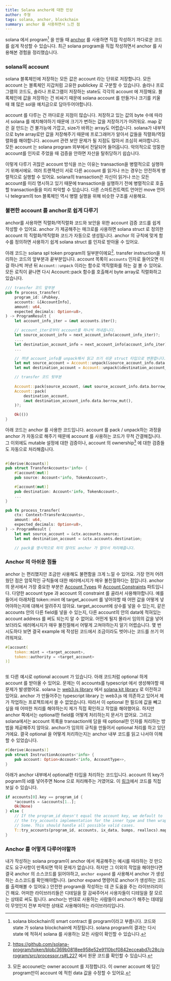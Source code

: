 ```yaml
---
title: Solana anchor에 대한 인상
author: 주형
tags: solana, anchor, blockchain
summary: anchor 를 사용하면서 느낀 점
---
```


solana 에서 program[^1] 을 만들 때 [anchor](https://www.anchor-lang.com/docs) 를 사용하면 직접 작성하기 까다로운 코드를 쉽게 작성할 수 있습니다. 최근 solana program을 직접 작성하면서 anchor 를 사용해본 경험을 정리했습니다.

### solana의 account
solana 블록체인에 저장하는 모든 값은 account 라는 단위로 저장합니다. 모든 account 는 블록체인 지갑처럼 고유한 publickey 로 구분할 수 있습니다. 솔라나 프로그램의 코드도, 솔라나 프로그램이 저장하는 state도 각각의 account 에 저장해요. 블록체인에 값을 저장하는 건 비싸기 때문에 solana account 를 만들거나 크기를 키울 때 꽤 많은 sol을 예치금으로 담아두어야합니다.

account 를 다루는 건 까다로운 지점이 많습니다. 저장하고 있는 값의 byte 수에 따라서 solana 를 예치해야하기 때문에 크기가 변하는 값을 저장하기가 어려워요. map 같은 걸 만드는 건 불가능에 가깝고, size가 바뀌는 array도 어렵습니다. solana가 내부적으로 byte array로만 값을 저장해주기 때문에 프로그래머가 알아서 값들을 직렬화/역질렬화를 해야합니다. account 관련 보안 문제가 될 지점도 많아서 조심히 써야합니다. 모든 account 는 solana program 외부에서 전달되어 들어옵니다. 악의적으로 엉뚱한 account를 인자로 주었을 때 검증을 안하면 자산을 탈취당하기 쉽습니다.

이렇게 다루기 귀찮은 account 방식을 쓰는 이유는 transaction을 병렬적으로 실행하기 위해서에요. 여러 트랜잭션이 서로 다른 account 를 읽거나 쓰는 경우는 안전하게 병렬적으로 실행할 수 있어요. solana의 transaction은 자신이 읽거나 쓰는 모든 account를 미리 명시하고 있기 때문에 transaction을 실행하기 전에 병렬적으로 호출할 transaction들을 미리 파악할 수 있습니다. 다른 스마트컨트랙트 언어인 move 언어나 telegram의 ton 블록체인 역시 병렬 실행을 위해 비슷한 구조를 사용해요.

### 불편한 account 를 anchor로 쉽게 다루기

anchor를 사용하면 직렬화/역직렬화 코드와 보안을 위한 account 검증 코드를 쉽게 작성할 수 있어요. anchor 가 제공해주는 매크로를 사용하면 solana struct 로 정의한 account 의 직렬화/역직렬화 코드가 자동으로 생성됩니다. anchor 의 규칙에 맞게 함수를 정의하면 사용하기 쉽게 solana struct 를 인자로 받아올 수 있어요.

아래 코드는 solana spl token program의 일부분이에요[^2]. transfer instruction을 처리하는 코드의 앞부분과 끝부분입니다. account 목록이 `accounts` 인자로 들어오면 이걸 하나씩 꺼낸 뒤 `Account::unpack` 이라는 함수로 역직렬화를 하는 걸 볼 수 있어요. 모든 로직이 끝나면 다시 Account::pack 함수를 호출해서 byte array로 직렬화하고 있습니다.

```rust
/// transfer 코드 앞부분
pub fn process_transfer(
	program_id: &Pubkey,
	accounts: &[AccountInfo],
	amount: u64,
	expected_decimals: Option<u8>,
) -> ProgramResult {
	let account_info_iter = &mut accounts.iter();

	// account_iter로부터 account를 하나씩 꺼내옵니다.
	let source_account_info = next_account_info(account_info_iter)?;
	....
	let destination_account_info = next_account_info(account_info_iter)?;
	...

	// 꺼낸 account_info를 unpack해서 읽고 쓰기 쉬운 struct 타입으로 변환합니다.
	let mut source_account = Account::unpack(&source_account_info.data.borrow())?;
	let mut destination_account = Account::unpack(&destination_account_info.data.borrow())?;
```


```rust        
	// transfer 코드 뒷부분
	
	Account::pack(source_account, &mut source_account_info.data.borrow_mut())?;
	Account::pack(
		destination_account,
		&mut destination_account_info.data.borrow_mut(),
	)?;

	Ok(())
}

```

아래 코드는 anchor 를 사용한 코드입니다. account 를 pack / unpack하는 과정을 anchor 가 자동으로 해주기 때문에 account 를 사용하는 코드가  무척 간결해집니다. 그 이외에도 mutable 설정에 대한 검증이나, account 의 ownership[^3] 에 대한 검증들도 자동으로 처리해줍니다.

```rust
 
#[derive(Accounts)]
pub struct TransferAccounts<'info> {
    #[account(mut)]
    pub source: Account<'info, TokenAccount>,

    #[account(mut)]
    pub destination: Account<'info, TokenAccount>,
    ...
}

pub fn process_transfer(
	ctx: Context<TransferAccounts>,
	amount: u64,
	expected_decimals: Option<u8>,
) -> ProgramResult {
	let mut source_account = &ctx.accounts.source;
	let mut destination_account = &ctx.accounts.destination;

    // pack을 명시적으로 하지 않아도 anchor 가 알아서 처리해줍니다.
```

### Anchor 의 아쉬운 점들

anchor 는 편리했지만 조금만 사용해도 불편함을 크게 느낄 수 있어요. 가장 먼저 어려웠던 점은 암묵적인 규칙들에 대한 에러메시지가 매우 불친절하다는 점입니다. anchor 의 문서에서 가장 중요한 부분은 [Account Types](https://www.anchor-lang.com/docs/references/account-types) 와 [Account Constraints](https://www.anchor-lang.com/docs/references/account-constraints) 파트입니다. 다양한 account type 과 account 의 constraint 를 골라서 사용해야합니다. 예를 들어서 아래처럼 token::mint 에 target_account 를 넣어야할 때 어떤 값을 어떻게 넣어야하는지에 대해서 알려주지 않아요. target_account에 상수를 넣을 수 있는지, 같은 accounts 안의 다른 field를 넣을 수 있는지, 다른 account의 안의 data에 적혀있는 account address 를 써도 되는지 알 수 없어요. 어떤게 될지 몰라서 임의의 값을 넣어보더라도 에러메시지가 매우 불친절해서 어떻게 고쳐야하는지 알기 어렵습니다. 몇 번 시도하다 보면 결국 example 에 작성된 코드에서 조금이라도 벗어나는 코드를 쓰기 어려워져요.

```rust
#[account(
    token::mint = <target_account>,
    token::authority = <target_account>
)]
 
```

또 다른 예시로 optional account 가 있습니다. 아래 코드처럼 optional 하게 account 를 받아올 수 있어요. 문제는 이 accounts를 typescript 에서 생성해야할 때 문제가 발생했어요. solana 는 [web3.js library](https://www.npmjs.com/package/@solana/web3.js) 에서 [solana kit library](https://github.com/anza-xyz/kit) 로 이전하고 있어요. anchor 가 만들어주는 typescript library 는 web3.js 에 의존하고 있어서 제가 작업하는 프로젝트에서 쓸 수 없었습니다. 따라서 이 optional 한 필드에 값을 빼고 싶을 때 어떠한 처리를 해야하는지 제가 직접 확인하고 작업을 해야했어요. 하지만 anchor 쪽에서는 optional한 field를 어떻게 처리하는지 문서가 없어요. 그리고 solana에서는 account 목록을 transaction에 담을 때 optional한 인자를 처리하는 방법을 제공해주지 않아요. anchor가 임의의 규칙을 만들어서 optional 처리를 하고 있던 거에요. 결국 optional 을 어떻게 처리하는지는 anchor 내부 코드를 읽고 나서야 이해할 수 있었습니다.

```rust
#[derive(Accounts)]
pub struct InstructionAccounts<'info> {
    pub account: Option<Account<'info, AccountType>>,
}
```

아래가 anchor 내부에서 optional한 타입을 처리하는 코드입니다. account 의 key가 pogram의 id를 넣어주면 None 으로 처리해주는 거였어요. 이 [링크](https://github.com/solana-foundation/anchor/blob/1ebbe58158d089a2a40b5e35ebead5a10db9090d/lang/src/accounts/option.rs#L46)에서 코드를 직접 보실 수 있습니다.

```rust
if accounts[0].key == program_id {
	*accounts = &accounts[1..];
	Ok(None)
} else {
	// If the program_id doesn't equal the account key, we default to
	// the try_accounts implementation for the inner type and then wrap that with
	// Some. This should handle all possible valid cases.
	T::try_accounts(program_id, accounts, ix_data, bumps, reallocs).map(Some)
}
```

### Anchor 를 어떻게 다루어야할까

내가 작성하는 solana program이 anchor 에서 제공해주는 예시를 따라하는 것 만으로도 요구사항이 만족되면 딱히 문제가 없습니다. 하지만 그 이외의 작업을 해야한다면 결국 anchor 의 소스코드를 읽어야하고, `anchor expand` 를 사용해서 anchor 가 생성하는 소스코드를 확인해야합니다. (anchor expand 명령어로 anchor가 생성하는 코드를 출력해볼 수 있어요.) 안전한 program을 작성하는 데 큰 도움을 주는 라이브러리이긴 해요. 어떠한 라이브러리들은 디테일을 잘 감싸주어서 사용자들이 디테일을 잘 모르는 상태로 써도 됩니다. anchor는 반대로 사용하는 사람들이 anchor가 해주는 데테일이 무엇인지 전부 파악한 상태로 사용해야하는 라이브러리입니다.

[^1]: solana blockchain의 smart contract 를 program이라고 부릅니다. 코드와 state 가 solana blockchain에 저장됩니다. solana program의 결과는 다시 state 에 적혀서 solana 를 사용하는 모든 사람이 확인할 수 있습니다.

[^2]: https://github.com/solana-program/token/blob/369b0818ee958e52e9110bcf0842ecceabd7c28c/program/src/processor.rs#L227 에서 원문 코드를 확인할 수 있습니다.

[^3]: 모든 accounet는 owner account 를 지정합니다. 이 owner account 에 담긴 program만이 account 에 적힌 data 값을 수정할 수 있어요.
